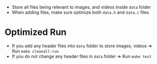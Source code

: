 - Store all files being relevant to images, and videos inside `data` folder
- When adding files, make sure optimize both `data.h` and `data.c` files
# Optimized Run
- If you add any header files into `data` folder to store images, videos
    => Run `make cleanall-run`
- If you do not change any header files in `data` folder
    => Run `make test`